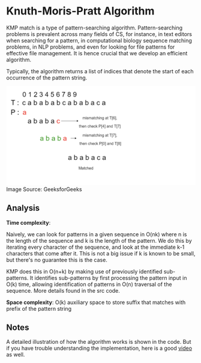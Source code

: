 # Knuth-Moris-Pratt Algorithm

KMP match is a type of pattern-searching algorithm.
Pattern-searching problems is prevalent across many fields of CS, for instance,
in text editors when searching for a pattern, in computational biology sequence matching problems,
in NLP problems, and even for looking for file patterns for effective file management.
It is hence crucial that we develop an efficient algorithm.

Typically, the algorithm returns a list of indices that denote the start of each occurrence of the pattern string.

![KMP](../../../../../docs/assets/images/kmp.png)
Image Source: GeeksforGeeks

## Analysis

**Time complexity**:

Naively, we can look for patterns in a given sequence in O(nk) where n is the length of the sequence and k
is the length of the pattern. We do this by iterating every character of the sequence, and look at the
immediate k-1 characters that come after it. This is not a big issue if k is known to be small, but there's
no guarantee this is the case.

KMP does this in O(n+k) by making use of previously identified sub-patterns. It identifies sub-patterns
by first processing the pattern input in O(k) time, allowing identification of patterns in
O(n) traversal of the sequence. More details found in the src code.

**Space complexity**: O(k) auxiliary space to store suffix that matches with prefix of the pattern string

## Notes

A detailed illustration of how the algorithm works is shown in the code.
But if you have trouble understanding the implementation,
here is a good [video](https://www.youtube.com/watch?v=EL4ZbRF587g) as well. 
